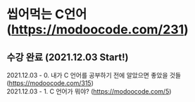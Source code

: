 씹어먹는 C언어 (https://modoocode.com/231)
=========================================


수강 완료 (2021.12.03 Start!)
----------------------------

2021.12.03 - 0. 내가 C 언어를 공부하기 전에 알았으면 좋았을 것들 (https://modoocode.com/315)   
2021.12.03 - 1. C 언어가 뭐야? (https://modoocode.com/5)
